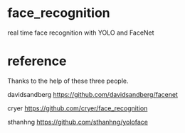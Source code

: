 # face_recognition
real time face recognition with YOLO and FaceNet





# reference
Thanks to the help of these three people.

davidsandberg https://github.com/davidsandberg/facenet

cryer https://github.com/cryer/face_recognition

sthanhng https://github.com/sthanhng/yoloface
